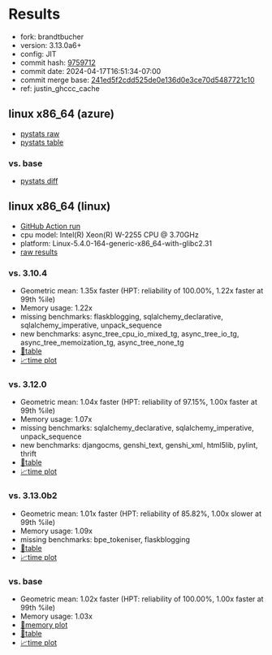 # Results

- fork: brandtbucher
- version: 3.13.0a6+
- config: JIT
- commit hash: [9759712](https://github.com/brandtbucher/cpython/commit/9759712)
- commit date: 2024-04-17T16:51:34-07:00
- commit merge base: [241ed5f2cdd525de0e136d0e3ce70d5487721c10](https://github.com/brandtbucher/cpython/commit/241ed5f2cdd525de0e136d0e3ce70d5487721c10)
- ref: justin_ghccc_cache

## linux x86_64 (azure)

- [pystats raw](bm-20240417-azure-x86_64-brandtbucher-justin_ghccc_cache-3.13.0a6%2B-9759712-pystats.json)
- [pystats table](bm-20240417-azure-x86_64-brandtbucher-justin_ghccc_cache-3.13.0a6%2B-9759712-pystats.md)

### vs. base

- [pystats diff](bm-20240417-azure-x86_64-brandtbucher-justin_ghccc_cache-3.13.0a6%2B-9759712-pystats-vs-base.md)

## linux x86_64 (linux)

- [GitHub Action run](https://github.com/faster-cpython/benchmarking/actions/runs/8730374393)
- cpu model: Intel(R) Xeon(R) W-2255 CPU @ 3.70GHz
- platform: Linux-5.4.0-164-generic-x86_64-with-glibc2.31
- [raw results](bm-20240417-linux-x86_64-brandtbucher-justin_ghccc_cache-3.13.0a6%2B-9759712.json)

### vs. 3.10.4

- Geometric mean: 1.35x faster (HPT: reliability of 100.00%, 1.22x faster at 99th %ile)
- Memory usage: 1.22x
- missing benchmarks: flaskblogging, sqlalchemy_declarative, sqlalchemy_imperative, unpack_sequence
- new benchmarks: async_tree_cpu_io_mixed_tg, async_tree_io_tg, async_tree_memoization_tg, async_tree_none_tg
- [📄table](bm-20240417-linux-x86_64-brandtbucher-justin_ghccc_cache-3.13.0a6%2B-9759712-vs-3.10.4.md)
- [📈time plot](bm-20240417-linux-x86_64-brandtbucher-justin_ghccc_cache-3.13.0a6%2B-9759712-vs-3.10.4.svg)

### vs. 3.12.0

- Geometric mean: 1.04x faster (HPT: reliability of 97.15%, 1.00x faster at 99th %ile)
- Memory usage: 1.07x
- missing benchmarks: sqlalchemy_declarative, sqlalchemy_imperative, unpack_sequence
- new benchmarks: djangocms, genshi_text, genshi_xml, html5lib, pylint, thrift
- [📄table](bm-20240417-linux-x86_64-brandtbucher-justin_ghccc_cache-3.13.0a6%2B-9759712-vs-3.12.0.md)
- [📈time plot](bm-20240417-linux-x86_64-brandtbucher-justin_ghccc_cache-3.13.0a6%2B-9759712-vs-3.12.0.svg)

### vs. 3.13.0b2

- Geometric mean: 1.01x faster (HPT: reliability of 85.82%, 1.00x slower at 99th %ile)
- Memory usage: 1.09x
- missing benchmarks: bpe_tokeniser, flaskblogging
- [📄table](bm-20240417-linux-x86_64-brandtbucher-justin_ghccc_cache-3.13.0a6%2B-9759712-vs-3.13.0b2.md)
- [📈time plot](bm-20240417-linux-x86_64-brandtbucher-justin_ghccc_cache-3.13.0a6%2B-9759712-vs-3.13.0b2.svg)

### vs. base

- Geometric mean: 1.02x faster (HPT: reliability of 100.00%, 1.00x faster at 99th %ile)
- Memory usage: 1.03x
- [🧠memory plot](bm-20240417-linux-x86_64-brandtbucher-justin_ghccc_cache-3.13.0a6%2B-9759712-vs-base-mem.svg)
- [📄table](bm-20240417-linux-x86_64-brandtbucher-justin_ghccc_cache-3.13.0a6%2B-9759712-vs-base.md)
- [📈time plot](bm-20240417-linux-x86_64-brandtbucher-justin_ghccc_cache-3.13.0a6%2B-9759712-vs-base.svg)

